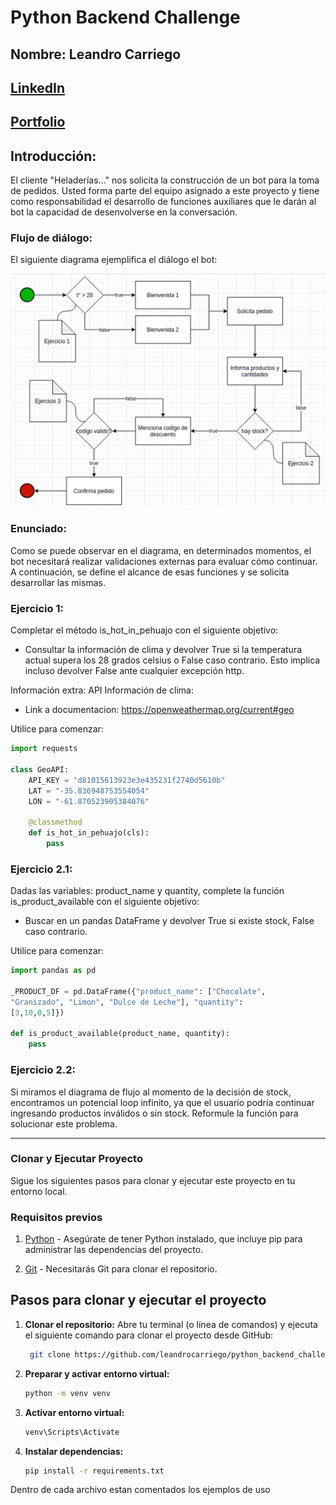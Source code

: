 # Python Backend Challenge 

## Nombre: Leandro Carriego
## [LinkedIn](https://www.linkedin.com/in/leandro-carriego/)
## [Portfolio](https://portfolio-leandro-carriego.site/)

## Introducción:

El cliente "Heladerías..." nos solicita la construcción de un bot para la toma de
pedidos. Usted forma parte del equipo asignado a este proyecto y tiene como
responsabilidad el desarrollo de funciones auxiliares que le darán al bot la capacidad
de desenvolverse en la conversación.

### Flujo de diálogo:

El siguiente diagrama ejemplifica el diálogo el bot:

![Untitled](./diagram.png)

### Enunciado:

Como se puede observar en el diagrama, en determinados momentos, el bot
necesitará realizar validaciones externas para evaluar cómo continuar.
A continuación, se define el alcance de esas funciones y se solicita desarrollar las
mismas.

### Ejercicio 1:

Completar el método is_hot_in_pehuajo con el siguiente objetivo:

- Consultar la información de clima y devolver True si la temperatura actual
supera los 28 grados celsius o False caso contrario. Esto implica incluso
devolver False ante cualquier excepción http.

Información extra:
API Información de clima:

- Link a documentacion: https://openweathermap.org/current#geo

Utilice para comenzar:

```python
import requests

class GeoAPI:
    API_KEY = "d81015613923e3e435231f2740d5610b"
    LAT = "-35.836948753554054"
    LON = "-61.870523905384076"

    @classmethod
    def is_hot_in_pehuajo(cls):
        pass
```

### Ejercicio 2.1:

Dadas las variables: product_name y quantity, complete la función
is_product_available con el siguiente objetivo:

- Buscar en un pandas DataFrame y devolver True si existe stock, False caso
contrario.

Utilice para comenzar:

```python
import pandas as pd

_PRODUCT_DF = pd.DataFrame({"product_name": ["Chocolate",
"Granizado", "Limon", "Dulce de Leche"], "quantity":
[3,10,0,5]})

def is_product_available(product_name, quantity):
    pass
```

### Ejercicio 2.2:

Si miramos el diagrama de flujo al momento de la decisión de stock, encontramos un
potencial loop infinito, ya que el usuario podría continuar ingresando productos
inválidos o sin stock. Reformule la función para solucionar este problema.

__________________________


### Clonar y Ejecutar Proyecto

Sigue los siguientes pasos para clonar y ejecutar este proyecto en tu entorno local.

### Requisitos previos

1. [Python](https://www.python.org/) - Asegúrate de tener Python instalado, que incluye pip para administrar las dependencias del proyecto.

3. [Git](https://git-scm.com/) - Necesitarás Git para clonar el repositorio.

## Pasos para clonar y ejecutar el proyecto

1. **Clonar el repositorio:**
   Abre tu terminal (o línea de comandos) y ejecuta el siguiente comando para clonar el proyecto desde GitHub:

   ```bash data-copyable
    git clone https://github.com/leandrocarriego/python_backend_challenge_inceptia.git

2. **Preparar y activar entorno virtual:**
    
    ```bash data-copyable
   python -m venv venv


3. **Activar entorno virtual:**
    
    ```bash data-copyable
   venv\Scripts\Activate
   
4. **Instalar dependencias:**
    
    ```bash data-copyable
   pip install -r requirements.txt


Dentro de cada archivo estan comentados los ejemplos de uso

